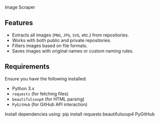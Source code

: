 Image Scraper
## Features
- Extracts all images (`PNG`, `JPG`, `SVG`, etc.) from repositories.
- Works with both public and private repositories.
- Filters images based on file formats.
- Saves images with original names or custom naming rules.

## Requirements
Ensure you have the following installed:
- Python 3.x
- `requests` (for fetching files)
- `beautifulsoup4` (for HTML parsing)
- `PyGitHub` (for GitHub API interaction)

Install dependencies using:
pip install requests beautifulsoup4 PyGitHub
